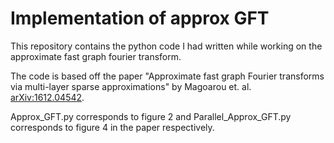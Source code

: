 # Implementation of approx GFT

This repository contains the python code I had written while working on the approximate fast graph fourier transform.

The code is based off the paper "Approximate fast graph Fourier transforms via multi-layer sparse approximations" by Magoarou et. al. [arXiv:1612.04542](https://arxiv.org/abs/1612.04542v3). 

Approx_GFT.py corresponds to figure 2 and Parallel_Approx_GFT.py corresponds to figure 4 in the paper respectively.
